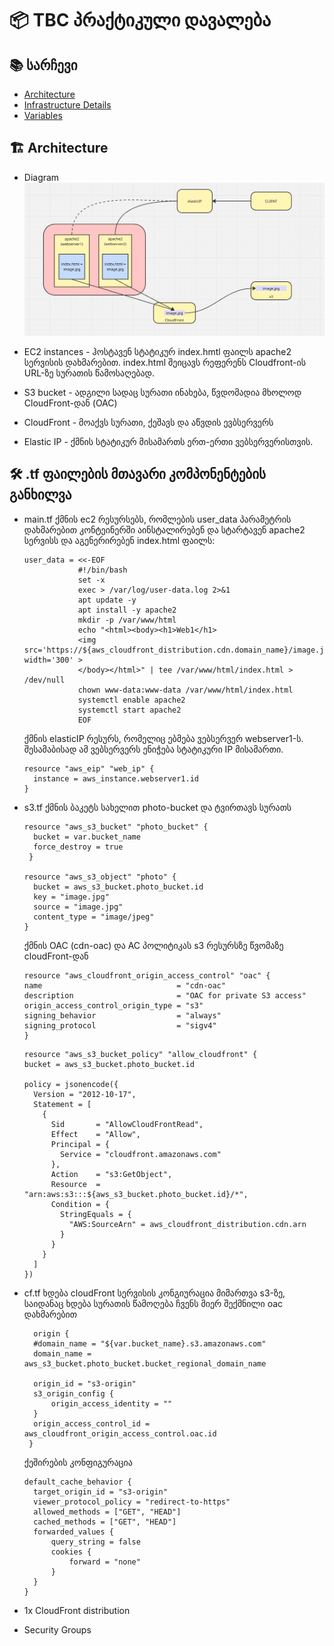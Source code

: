 # 📦 TBC პრაქტიკული დავალება


## 📚 სარჩევი

- [Architecture](#architecture)
- [Infrastructure Details](#Infrastructure)
- [Variables](#variables)


## 🏗️ Architecture

- Diagram 
![Alt text](miro.png)

- EC2 instances - ჰოსტავენ სტატიკურ index.hmtl ფაილს apache2 სერვისის დახმარებით. index.html შეიცავს რეფერენს  Cloudfront-ის URL-ზე სურათის წამოსაღებად.
- S3 bucket - ადგილი სადაც სურათი ინახება, წვდომადია მხოლოდ CloudFront-დან (OAC)
- CloudFront - მოაქვს სურათი, ქეშავს და აწვდის ევბსერვერს
- Elastic IP - ქმნის სტატიკურ მისამართს ერთ-ერთი ვებსერვერისთვის.

## 🛠️ .tf ფაილების მთავარი კომპონენტების განხილვა

- main.tf
  ქმნის ec2 რესურსებს, რომლების user_data პარამეტრის დახმარებით კონტეინერში აინსტალირებენ და სტარტავენ apache2 სერვისს და აგენერირებენ index.html ფაილს:
  
  ```
  user_data = <<-EOF
              #!/bin/bash
              set -x
              exec > /var/log/user-data.log 2>&1
              apt update -y
              apt install -y apache2
              mkdir -p /var/www/html
              echo "<html><body><h1>Web1</h1>
              <img src='https://${aws_cloudfront_distribution.cdn.domain_name}/image.jpg' width='300' >
              </body></html>" | tee /var/www/html/index.html > /dev/null
              chown www-data:www-data /var/www/html/index.html
              systemctl enable apache2
              systemctl start apache2
              EOF
  ```
  ქმნის elasticIP რესურს, რომელიც ებმება ვებსერვერ webserver1-ს. შესამაბისად ამ ვებსერვერს ენიჭება სტატიკური IP მისამართი.
  ```
  resource "aws_eip" "web_ip" {
    instance = aws_instance.webserver1.id
  }
  ```
- s3.tf
  ქმნის ბაკეტს სახელით photo-bucket და ტვირთავს სურათს
  ```
  resource "aws_s3_bucket" "photo_bucket" {
    bucket = var.bucket_name
    force_destroy = true
   }

  resource "aws_s3_object" "photo" {
    bucket = aws_s3_bucket.photo_bucket.id
    key = "image.jpg"
    source = "image.jpg"
    content_type = "image/jpeg"
  }
  ```
  ქმნის OAC (cdn-oac) და AC პოლიტიკას s3 რესურსზე წვომაზე cloudFront-დან
  ```
  resource "aws_cloudfront_origin_access_control" "oac" {
  name                              = "cdn-oac"
  description                       = "OAC for private S3 access"
  origin_access_control_origin_type = "s3"
  signing_behavior                  = "always"
  signing_protocol                  = "sigv4"
  }
  ```
  ```
  resource "aws_s3_bucket_policy" "allow_cloudfront" {
  bucket = aws_s3_bucket.photo_bucket.id

  policy = jsonencode({
    Version = "2012-10-17",
    Statement = [
      {
        Sid       = "AllowCloudFrontRead",
        Effect    = "Allow",
        Principal = {
          Service = "cloudfront.amazonaws.com"
        },
        Action    = "s3:GetObject",
        Resource  = "arn:aws:s3:::${aws_s3_bucket.photo_bucket.id}/*",
        Condition = {
          StringEquals = {
            "AWS:SourceArn" = aws_cloudfront_distribution.cdn.arn
          }
        }
      }
    ]
  })
  ```
  
- cf.tf
  ხდება cloudFront სერვისის კონგიურაცია
  მიმართვა s3-ზე, საიდანაც ხდება სურათის წამოღება ჩვენს მიერ შექმნილი oac დახმარებით
  ```
    origin {
    #domain_name = "${var.bucket_name}.s3.amazonaws.com"
    domain_name = aws_s3_bucket.photo_bucket.bucket_regional_domain_name

    origin_id = "s3-origin"
    s3_origin_config {
        origin_access_identity = ""
    }
    origin_access_control_id = aws_cloudfront_origin_access_control.oac.id
   }
  ```
  ქეშირების კონფიგურაცია
  ```
  default_cache_behavior {
    target_origin_id = "s3-origin"
    viewer_protocol_policy = "redirect-to-https"
    allowed_methods = ["GET", "HEAD"]
    cached_methods = ["GET", "HEAD"]
    forwarded_values {
        query_string = false
        cookies {
            forward = "none"
        }
    }
  }
  ```  
  
- 1x CloudFront distribution

- Security Groups 
